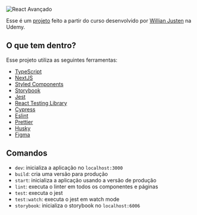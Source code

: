 ![React Avançado](https://raw.githubusercontent.com/React-Avancado/boilerplate/master/public/img/logo-gh.svg)

Esse é um [projeto](https://wongames-af.vercel.app/) feito a partir do curso desenvolvido por [Willian Justen](https://www.udemy.com/course/react-avancado/) na Udemy.

## O que tem dentro?

Esse projeto utiliza as seguintes ferramentas:

- [TypeScript](https://www.typescriptlang.org/)
- [NextJS](https://nextjs.org/)
- [Styled Components](https://styled-components.com/)
- [Storybook](https://storybook.js.org/)
- [Jest](https://jestjs.io/)
- [React Testing Library](https://testing-library.com/docs/react-testing-library/intro)
- [Cypress](https://www.cypress.io/)
- [Eslint](https://eslint.org/)
- [Prettier](https://prettier.io/)
- [Husky](https://github.com/typicode/husky)
- [Figma](https://www.figma.com/file/XrO6xavYUyM8odMTKvfC06/Won-Games)

## Comandos

- `dev`: inicializa a aplicação no `localhost:3000`
- `build`: cria uma versão para produção
- `start`: inicializa a aplicação usando a versão de produção
- `lint`: executa o linter em todos os componentes e páginas
- `test`: executa o jest
- `test:watch`: executa o jest em watch mode
- `storybook`: inicializa o storybook no `localhost:6006`
